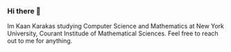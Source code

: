 ### Hi there 👋
Im Kaan Karakas studying Computer Science and Mathematics at New York University, Courant Institude of Mathematical Sciences. Feel free to reach out to me for anything. 

<!--
**KocKaan/KocKaan** is a ✨ _special_ ✨ repository because its `README.md` (this file) appears on your GitHub profile.

- 🔭 I’m interested in fintech, trading and Software Development
- 🌱 I’m currently learning Algorithmic Problem Solving
- 💬 Ask me about World Politics, Turkey and geopolitcs.
- 📫 How to reach me: email: kk4291@nyu.edu Linkedin:https://www.linkedin.com/in/kkaan-karakas/
- ⚡ Fun fact: Im half Japanese half Turkish and I can speak English, Turkish and Japanese. 
-->
